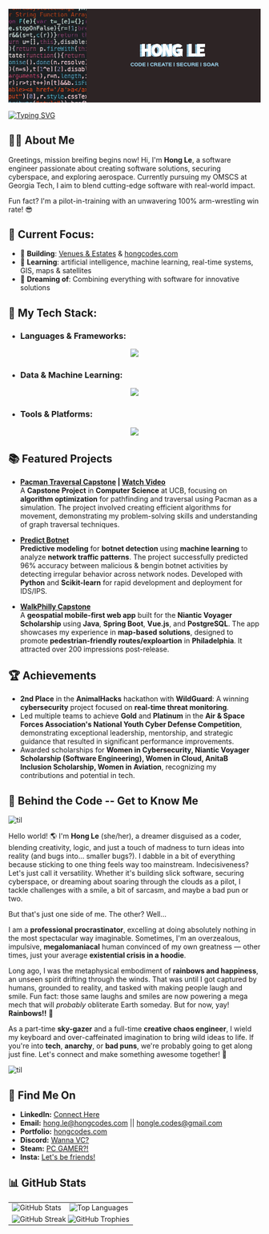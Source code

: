 ![Banner](assets/coding-banner.png)

[![Typing SVG](https://readme-typing-svg.demolab.com?font=Fira+Code&weight=500&size=25&duration=6000&pause=1000&center=true&vCenter=true&width=750&lines=%F0%9F%91%8B+Hi+there!+I'm+Hong+Le.;I+love+building+software+solutions...;...and+creating+cybersecurity+strategies.+;I'm+coding+in+Java+%26+C%2B%2B+...;...wait%2C+no+%E2%80%94+Python!...++;...actually%2C+all+of+the+above.+;Software+Engineer+by+day...++;...Pilot-in-Training+by+night.+;%22Tower%2C+requesting+permission+to+land...%22++;...on+this+amazing+new+project!+;%22Final+approach+initiated...%22++;...but+I+might+just+keep+soaring.++%E2%9C%88%EF%B8%8F)](https://git.io/typing-svg)


## 👩‍💻 **About Me**
Greetings, mission breifing begins now! Hi, I'm **Hong Le**, a software engineer passionate about creating software solutions, securing cyberspace, and exploring aerospace. Currently pursuing my OMSCS at Georgia Tech, I aim to blend cutting-edge software with real-world impact.

Fun fact? I'm a pilot-in-training with an unwavering 100% arm-wrestling win rate! 😎


## 📍 **Current Focus**:
- 🔭 **Building**: [Venues & Estates](#) & [hongcodes.com](https://hongcodes.com)  
- 🌱 **Learning**: artificial intelligence, machine learning, real-time systems, GIS, maps & satellites
- 💭 **Dreaming of**: Combining everything with software for innovative solutions  


## 🚀 **My Tech Stack**:
- ### **Languages & Frameworks**:
 <p align="center">
    <a href="">
      <img src="https://skillicons.dev/icons?i=py,java,cpp,spring,vue,bootstrap,django,svelte,tailwind,npm,vite,js,html,css,threejs" />
    </a>
  </p>

- ### **Data & Machine Learning**:
 <p align="center">
    <a href="">
      <img src="https://skillicons.dev/icons?i=sklearn,pytorch,postgres,sqlite,pytorch,tensorflow" />
    </a>
  </p>

- ### **Tools & Platforms**:
 <p align="center">
    <a href="">
      <img src="https://skillicons.dev/icons?i=vscode,git,idea,pycharm,aws,gcp,linux,kali,ubuntu,windows,bash,figma,postman" />
    </a>
  </p>

## 📚 **Featured Projects**  
- **[Pacman Traversal Capstone](<https://github.com/honglebs/Pacman-Path-Traversal>) | [Watch Video](<https://youtu.be/9fFdVH_Qdgo>)**  
  A **Capstone Project** in **Computer Science** at UCB, focusing on **algorithm optimization** for pathfinding and traversal using Pacman as a simulation. The project involved creating efficient algorithms for movement, demonstrating my problem-solving skills and understanding of graph traversal techniques.

- **[Predict Botnet](<https://github.com/honglebs/PredictBotnet>)**  
  **Predictive modeling** for **botnet detection** using **machine learning** to analyze **network traffic patterns**. The project successfully predicted 96% accuracy between malicious & bengin botnet activities by detecting irregular behavior across network nodes. Developed with **Python** and **Scikit-learn** for rapid development and deployment for IDS/IPS.

- **[WalkPhilly Capstone](<https://github.com/honglebs/walk-philly>)**  
  A **geospatial mobile-first web app** built for the **Niantic Voyager Scholarship** using **Java**, **Spring Boot**, **Vue.js**, and **PostgreSQL**. The app showcases my experience in **map-based solutions**, designed to promote **pedestrian-friendly routes/exploartion** in **Philadelphia**. It attracted over 200 impressions post-release.


## 🏆 **Achievements** 
- **2nd Place** in the **AnimalHacks** hackathon with **WildGuard**: A winning **cybersecurity** project focused on **real-time threat monitoring**.
- Led multiple teams to achieve **Gold** and **Platinum** in the **Air & Space Forces Association's National Youth Cyber Defense Competition**, demonstrating exceptional leadership, mentorship, and strategic guidance that resulted in significant performance improvements.
- Awarded scholarships for **Women in Cybersecurity, Niantic Voyager Scholarship (Software Engineering), Women in Cloud, AnitaB Inclusion Scholarship, Women in Aviation**, recognizing my contributions and potential in tech. 


## 🌈 Behind the Code -- Get to Know Me 
![til](assets/rainbow-line.gif)

Hello world! 🌎 I'm **Hong Le** (she/her), a dreamer disguised as a coder, blending creativity, logic, and just a touch of madness to turn ideas into reality (and bugs into... smaller bugs?). I dabble in a bit of everything because sticking to one thing feels way too mainstream. Indecisiveness? Let's just call it versatility. Whether it's building slick software, securing cyberspace, or dreaming about soaring through the clouds as a pilot, I tackle challenges with a smile, a bit of sarcasm, and maybe a bad pun or two.  

But that's just one side of me. The other? Well...

I am a **professional procrastinator**, excelling at doing absolutely nothing in the most spectacular way imaginable. Sometimes, I'm an overzealous, impulsive, **megalomaniacal** human convinced of my own greatness — other times, just your average **existential crisis in a hoodie**.  

Long ago, I was the metaphysical embodiment of **rainbows and happiness**, an unseen spirit drifting through the winds. That was until I got captured by humans, grounded to reality, and tasked with making people laugh and smile. Fun fact: those same laughs and smiles are now powering a mega mech that will _probably_ obliterate Earth someday. But for now, yay! **Rainbows!!** 🌈  

As a part-time **sky-gazer** and a full-time **creative chaos engineer**, I wield my keyboard and over-caffeinated imagination to bring wild ideas to life. If you're into **tech**, **anarchy**, or **bad puns**, we're probably going to get along just fine. Let's connect and make something awesome together! 🚀

![til](assets/rainbow-line.gif)



## 💬 **Find Me On** 
- **LinkedIn:** [Connect Here](www.linkedin.com/in/honglebs)
- **Email:** [hong.le@hongcodes.com](mailto:hong.le@hongcodes.com) || [hongle.codes@gmail.com](mailto:hongle.codes@gmail.com)
- **Portfolio:** [hongcodes.com](https://hongcodes.com)  
- **Discord:** [Wanna VC?](https://discord.gg/VHAxAFfC)
- **Steam:** [PC GAMER?!](https://s.team/p/ghfj-cngq/KJJTNGHC)
- **Insta:** [Let's be friends!](https://www.instagram.com/livin_hong/)

## 📊 GitHub Stats
<div align="center">
  <table>
    <tr>
      <td>
        <img src="https://github-readme-stats.vercel.app/api?username=honglebs&show_icons=true&theme=radical" alt="GitHub Stats" />
      </td>
      <td>
        <img src="https://github-readme-stats.vercel.app/api/top-langs/?username=honglebs&layout=compact&theme=radical" alt="Top Languages" />
      </td>
    </tr>
    <tr>
      <td colspan="2" align="center">
        <img src="https://github-readme-streak-stats.herokuapp.com/?user=honglebs&theme=radical" alt="GitHub Streak" />
        <img src="https://github-profile-trophy.vercel.app/?username=honglebs&theme=radical&no-frame=true&margin-w=15&margin-h=15" alt="GitHub Trophies" />
      </td>
    </tr>
  </table>
</div>

